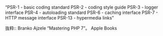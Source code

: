 “PSR-1 - basic coding standard
PSR-2 - coding style guide
PSR-3 - logger interface
PSR-4 - autoloading standard
PSR-6 - caching interface
PSR-7 - HTTP message interface
PSR-13 - hypermedia links”

抜粋:: Branko Ajzele  “Mastering PHP 7”。 Apple Books  
